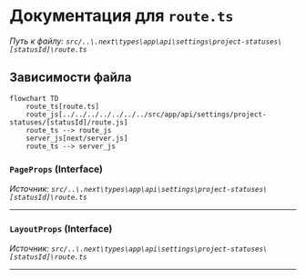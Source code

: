 # Документация для `route.ts`

*Путь к файлу: `src/..\.next\types\app\api\settings\project-statuses\[statusId]\route.ts`*

## Зависимости файла

```mermaid
flowchart TD
    route_ts[route.ts]
    route_js[../../../../../../../src/app/api/settings/project-statuses/[statusId]/route.js]
    route_ts --> route_js
    server_js[next/server.js]
    route_ts --> server_js
```

### `PageProps` (Interface)

*Источник: `src/..\.next\types\app\api\settings\project-statuses\[statusId]\route.ts`*

---
### `LayoutProps` (Interface)

*Источник: `src/..\.next\types\app\api\settings\project-statuses\[statusId]\route.ts`*

---
